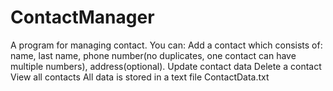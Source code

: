 # ContactManager
A program for managing contact.
You can:
Add a contact which consists of: name, last name, phone number(no duplicates, one contact can have multiple numbers), address(optional).
Update contact data
Delete a contact
View all contacts
All data is stored in a text file ContactData.txt
